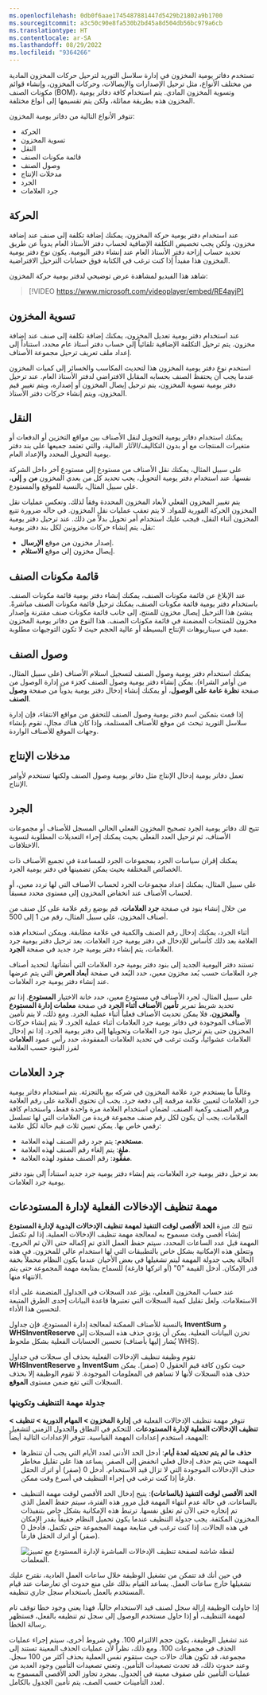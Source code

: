 ```yaml
---
ms.openlocfilehash: 0db0f6aae1745487881447d5429b21802a9b1700
ms.sourcegitcommit: a3c50c90e8fa530b2bd45a8d504db56bc979a6cb
ms.translationtype: HT
ms.contentlocale: ar-SA
ms.lasthandoff: 08/29/2022
ms.locfileid: "9364266"
---
```

تستخدم دفاتر يومية المخزون في إدارة سلاسل التوريد لترحيل حركات المخزون المادية من مختلف الأنواع، مثل ترحيل الإصدارات والإيصالات، وحركات المخزون، وإنشاء قوائم مكونات الصنف (BOM)، وتسوية المخزون المادي. يتم استخدام كافة دفاتر يومية المخزون هذه بطريقة مماثلة، ولكن يتم تقسيمها إلى أنواع مختلفة.

تتوفر الأنواع التالية من دفاتر يومية المخزون:

- الحركة
- تسوية المخزون
- النقل
- قائمة مكونات الصنف
- وصول الصنف
- مدخلات الإنتاج
- الجرد
- جرد العلامات

## <a name="movement"></a>الحركة 

عند استخدام دفتر يومية حركة المخزون، يمكنك إضافة تكلفة إلى صنف عند إضافة مخزون، ولكن يجب تخصيص التكلفة الإضافية لحساب دفتر الأستاذ العام يدوياً عن طريق تحديد حساب إزاحة دفتر الأستاذ العام عند إنشاء دفتر اليومية. يكون نوع دفتر يومية المخزون هذا مفيداً إذا كنت ترغب في الكتابة فوق حسابات الترحيل الافتراضية.

شاهد هذا الفيديو لمشاهدة عرض توضيحي لدفتر يومية حركة المخزون:

 > [!VIDEO https://www.microsoft.com/videoplayer/embed/RE4ayjP]
 

## <a name="inventory-adjustment"></a>تسوية المخزون 

عند استخدام دفتر يومية تعديل المخزون، يمكنك إضافة تكلفة إلى صنف عند إضافة مخزون. يتم ترحيل التكلفة الإضافية تلقائياً إلى حساب دفتر أستاذ عام محدد، استناداً إلى إعداد ملف تعريف ترحيل مجموعة الأصناف. 

استخدم نوع دفتر يومية المخزون هذا لتحديث المكاسب والخسائر إلى كميات المخزون عندما يجب أن يحتفظ الصنف بحسابه المقابل الافتراضي لدفتر الأستاذ العام. عند ترحيل دفتر يومية تسوية المخزون، يتم ترحيل إيصال المخزون أو إصداره، ويتم تغيير قيم المخزون، ويتم إنشاء حركات دفتر الأستاذ.

## <a name="transfer"></a>النقل 

يمكنك استخدام دفاتر يومية التحويل لنقل الأصناف بين مواقع التخزين أو الدفعات أو متغيرات المنتجات مع أو بدون التكاليف/الآثار المالية، والتي تعتمد جميعها على بند دفتر يومية التحويل المحدد والإعداد العام.

على سبيل المثال، يمكنك نقل الأصناف من مستودع إلى مستودع آخر داخل الشركة نفسها. عند استخدام دفتر يومية التحويل، يجب تحديد كل من بعدي المخزون **من** و **إلى**، على سبيل المثال، بالنسبة للموقع والمستودع. 

يتم تغيير المخزون الفعلي لأبعاد المخزون المحددة وفقاً لذلك. وتعكس عمليات نقل المخزون الحركة الفورية للمواد. لا يتم تعقب عمليات نقل المخزون. في حاله ضرورة تتبع المخزون أثناء النقل، فيجب عليك استخدام أمر تحويل بدلاً من ذلك. عند ترحيل دفتر يومية نقل، يتم إنشاء حركات مخزونين لكل بند دفتر يومية:

- إصدار مخزون من موقع **الإرسال**.
- إيصال مخزون إلى موقع **الاستلام**.

## <a name="bom"></a>قائمة مكونات الصنف 

عند الإبلاغ عن قائمة مكونات الصنف، يمكنك إنشاء دفتر يومية قائمة مكونات الصنف. باستخدام دفتر يومية قائمة مكونات الصنف، يمكنك ترحيل قائمة مكونات الصنف مباشرةً. ينشئ هذا الترحيل إيصال مخزون للمنتج، إلى جانب قائمة مكونات صنف مقترنة وإصدار مخزون للمنتجات المضمنة في قائمة مكونات الصنف. هذا النوع من دفاتر يومية المخزون مفيد في سيناريوهات الإنتاج البسيطة أو عالية الحجم حيث لا تكون التوجيهات مطلوبة.

## <a name="item-arrival"></a>وصول الصنف 

يمكنك استخدام دفتر يومية وصول الصنف لتسجيل استلام الأصناف (على سبيل المثال، من أوامر الشراء). يمكن إنشاء دفتر يومية وصول الصنف كجزء من إدارة الوصول من صفحة **نظرة عامة على الوصول**، أو يمكنك إنشاء إدخال دفتر يومية يدوياً من صفحة **وصول الصنف**.

إذا قمت بتمكين اسم دفتر يومية وصول الصنف للتحقق من مواقع الانتقاء، فإن إدارة سلاسل التوريد تبحث عن موقع للأصناف المستلمة، وإذا كان هناك مجال، تقوم بإنشاء وجهات الموقع للأصناف الواردة.

## <a name="production-input"></a>مدخلات الإنتاج 

تعمل دفاتر يومية إدخال الإنتاج مثل دفاتر يومية وصول الصنف ولكنها تستخدم لأوامر الإنتاج.

## <a name="counting"></a>الجرد 

تتيح لك دفاتر يومية الجرد تصحيح المخزون الفعلي الحالي المسجل للأصناف أو مجموعات الأصناف، ثم ترحيل العدد الفعلي بحيث يمكنك إجراء التعديلات المطلوبة لتسوية الاختلافات. 

يمكنك إقران سياسات الجرد بمجموعات الجرد للمساعدة في تجميع الأصناف ذات الخصائص المختلفة بحيث يمكن تضمينها في دفتر يومية الجرد. 

على سبيل المثال، يمكنك إعداد مجموعات الجرد لحساب الأصناف التي لها تردد معين، أو لحساب الأصناف عند انخفاض المخزون إلى مستوى محدد مسبقاً. 

من خلال إنشاء بنود في صفحة **جرد العلامات**، قم بوضع رقم علامة على كل صنف من أصناف المخزون، على سبيل المثال، رقم من 1 إلى 500. 

أثناء الجرد، يمكنك إدخال رقم الصنف والكمية في علامة مطابقة. ويمكن استخدام هذه العلامة بعد ذلك كأساس للإدخال في دفتر يومية جرد العلامات. بعد ترحيل دفتر يومية جرد العلامات، يتم إنشاء دفتر يومية جرد جديد في صفحة **الجرد**. 

تستند دفتر اليومية الجديد إلى بنود دفتر يومية جرد العلامات التي أنشأتها. لتحديد أصناف جرد العلامات حسب بُعد مخزون معين، حدد البُعد في صفحة **أبعاد العرض** التي يتم عرضها عند إنشاء دفتر يومية جرد العلامات. 

على سبيل المثال، لجرد الأصناف في مستودع معين، حدد خانة الاختيار **المستودع**. إذا تم تحديد شريط تمرير **تأمين الأصناف أثناء الجرد** في صفحة **معلمات إدارة المستودع والمخزون**، فلا يمكن تحديث الأصناف فعلياً أثناء عملية الجرد. ومع ذلك، لا يتم تأمين الأصناف الموجودة في دفاتر يومية جرد العلامات أثناء عملية الجرد. لا يتم إنشاء حركات المخزون حتى يتم ترحيل بنود جرد العلامات وتحويلها إلى دفتر يومية الجرد. إذا تم إدخال العلامات عشوائياً، وكنت ترغب في تحديد العلامات المفقودة، حدد رأس عمود **العلامات** لفرز البنود حسب العلامة

## <a name="tag-counting"></a>جرد العلامات 

وغالباً ما يستخدم جرد علامة المخزون في شركه بيع بالتجزئة. يتم استخدام دفاتر يومية جرد العلامات لتعيين علامة مرقمة إلى دفعة جرد. يجب أن تحتوي العلامة على رقم العلامة ورقم الصنف وكمية الصنف. لضمان استخدام العلامة مرة واحدة فقط، واستخدام كافة العلامات، يجب أن يكون لكل رقم صنف مجموعة فريدة من العلامات التي لها تسلسل رقمي خاص بها. يمكن تعيين ثلاث قيم حالة لكل علامة:

- **مستخدم**: يتم جرد رقم الصنف لهذه العلامة.
- **ملغٍ**: يتم إلغاء رقم الصنف لهذه العلامة.
- **مفقود**: رقم الصنف مفقود لهذه العلامة.

بعد ترحيل دفتر يومية جرد العلامات، يتم إنشاء دفتر يومية جرد جديد استناداً إلى بنود دفتر يومية جرد العلامات. 


## <a name="warehouse-management-on-hand-entries-cleanup-job"></a>مهمة تنظيف الإدخالات الفعلية لإدارة المستودعات

تتيح لك ميزة **الحد الأقصى لوقت التنفيذ لمهمة تنظيف الإدخالات اليدوية لإدارة المستودع** إنشاء أقصى وقت مسموح به لمعالجة مهمة تنظيف الإدخالات العملية. إذا لم تكتمل المهمة قبل عدد الساعات المحدد، سيتم حفظ العمل الذي تم إكماله حتى الآن ثم الخروج. وتتعلق هذه الإمكانية بشكل خاص بالتطبيقات التي لها استخدام عالي للمخزون. في هذه الحالة يجب جدولة المهمة ليتم تشغيلها في بعض الأحيان عندما يكون النظام محملاً بخفة قدر الإمكان. أدخل القيمة "0" (أو اتركها فارغة) للسماح بمتابعة مهمة المجموعة حتى يتم الانتهاء منها. 

عند حساب المخزون الفعلي، يؤثر عدد السجلات في الجداول المتضمنة على أداء الاستعلامات. ولعل تقليل كمية السجلات التي تعتبرها قاعدة البيانات إحدى الطرق المتبعة لتحسين هذا الأداء.

بالنسبة للأصناف الممكنة لمعالجة إدارة المستودع، فإن جداول **InventSum** و **WHSInventReserve** تخزن البيانات الفعلية. يمكن أن يؤدي حذف هذه السجلات إلى تحسين الحسابات الفعلية بشكل ملحوظ (يُشار إليها بأصناف WHS).

تقوم وظيفة تنظيف الإدخالات الفعلية بحذف أي سجلات في جداول **WHSInventReserve** و **InventSum** حيث تكون كافة قيم الحقول 0 (صفر). يمكن حذف هذه السجلات لأنها لا تساهم في المعلومات الموجودة. لا تقوم الوظيفة إلا بحذف السجلات التي تقع ضمن مستوى **الموقع**. 

### <a name="schedule-and-configure-the-cleanup-job"></a>جدولة مهمة التنظيف وتكوينها
تتوفر مهمة تنظيف الإدخالات الفعلية في **إدارة المخزون > المهام الدورية > تنظيف > تنظيف الإدخالات الفعلية لإدارة المستودعات**. للتحكم في النطاق والجدول الزمني لتشغيل المهمة، استخدم إعدادات المهمة القياسية. تتوفر الإعدادات التالية أيضاً:

- **حذف ما لم يتم تحديثه لعدة أيام**: أدخل الحد الأدنى لعدد الأيام التي يجب أن تنتظرها المهمة حتى يتم حذف إدخال فعلي انخفض إلى الصفر. يساعد هذا على تقليل مخاطر حذف الإدخالات الموجودة التي لا تزال قيد الاستخدام. أدخل 0 (صفر) أو اترك الحقل فارغاً إذا كنت ترغب في إجراء التنظيف في أسرع وقت ممكن.

- **الحد الأقصى لوقت التنفيذ (بالساعات)**: يتيح إدخال الحد الأقصى لوقت مهمة التنظيف بالساعات. في حالة عدم انتهاء المهمة قبل مرور هذه الفترة، سيتم حفظ العمل الذي تم إنجازه حتى الآن ثم تغلق نفسها. ترتبط هذه الإمكانية بشكل خاص بتنفيذات المخزون المكثفة. يجب جدولة التنظيف عندما يكون تحميل النظام خفيفاً بقدر الإمكان في هذه الحالات. إذا كنت ترغب في متابعة مهمة المجموعة حتى تكتمل، فأدخل 0 (صفر) أو اترك الحقل فارغاً.

 
    ![لقطة شاشة لصفحة تنظيف الإدخالات المباشرة لإدارة المستودع مع تمييز المعلمات.](../media/cleanup-ss.png)

في حين أنك قد تتمكن من تشغيل الوظيفة خلال ساعات العمل العادية، نقترح عليك تشغيلها خارج ساعات العمل. يساعد القيام بذلك على منع حدوث أي تعارضات عند قيام المستخدم بالعمل باستخدام سجل جاري تنظيفه.

إذا حاولت الوظيفة إزالة سجل لصنف قيد الاستخدام حالياً، فهذا يعني وجود خطا توقف تام لمهمة التنظيف، أو إذا حاول مستخدم الوصول إلى سجل تم تنظيفه بالفعل، فستظهر رسالة الخطأ.

عند تشغيل الوظيفة، يكون حجم الالتزام 100. وفي شروط أخرى، سيتم إجراء عمليات الحذف في مجموعات 100. ومع ذلك، نظراً لأن عمليات الحذف المعينة تستند إلى مجموعة، قد تكون هناك حالات حيث ستقوم نفس العملية بحذف أكثر من 100 سجل. وعند حدوث ذلك، قد تحدث تصعيدات التأمين.  وتعني تصعيدات التأمين وجود العديد من عمليات التأمين على صفوف معينة في الجدول. بمجرد تجاوز الحد الأقصى المسموح به لعدد التأمينات حسب الصف، يتم تأمين الجدول بالكامل.




